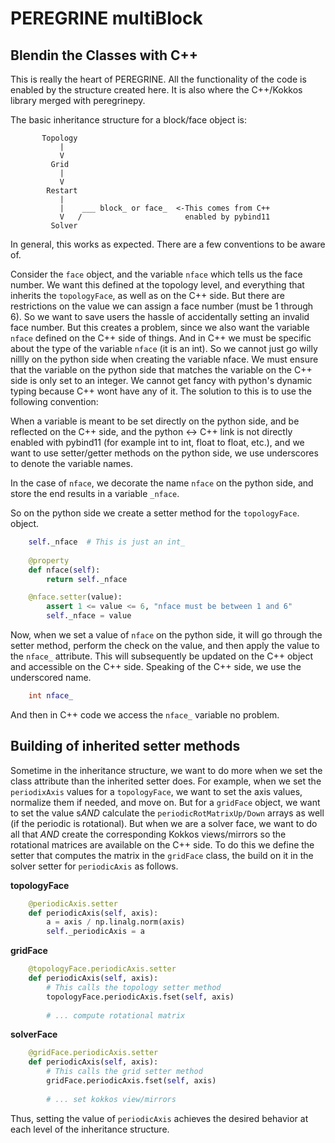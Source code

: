 # PEREGRINE multiBlock #

## Blendin the Classes with C++ ##

This is really the heart of PEREGRINE. All the functionality of the code is
enabled by the structure created here. It is also where the C++/Kokkos library
merged with peregrinepy. 

The basic inheritance structure for a block/face object is:


           Topology
               |
               V
             Grid
               |
               V
            Restart
               |
               |    ___ block_ or face_  <-This comes from C++ 
               V   /                       enabled by pybind11
             Solver
             

In general, this works as expected. There are a few conventions to be aware of.

Consider the ```face``` object, and the variable ```nface``` which tells us the
face number. We want this defined at the topology level, and everything that
inherits the ```topologyFace```, as well as on the C++ side. But there are
restrictions on the value we can assign a face number (must be 1 through 6). So
we want to save users the hassle of accidentally setting an invalid face
number. But this creates a problem, since we also want the variable ```nface```
defined on the C++ side of things. And in C++ we must be specific about the type
of the variable ```nface``` (it is an int). So we cannot just go willy nillly on
the python side when creating the variable nface. We must ensure that the
variable on the python side that matches the variable on the C++ side is only
set to an integer. We cannot get fancy with python's dynamic typing because C++
wont have any of it. The solution to this is to use the following convention:

When a variable is meant to be set directly on the python side, and be reflected
on the C++ side, and the python <-> C++ link is not directly enabled with
pybind11 (for example int to int, float to float, etc.), and we want to use
setter/getter methods on the python side, we use underscores to denote the
variable names.

In the case of ```nface```, we decorate the name ```nface``` on the python side,
and store the end results in a variable ```_nface```.


So on the python side we create a setter method for the ```topologyFace```.
object.

``` python
    self._nface  # This is just an int_
    
    @property
    def nface(self):
        return self._nface

    @nface.setter(value):
        assert 1 <= value <= 6, "nface must be between 1 and 6"
        self._nface = value
```
        
Now, when we set a value of ```nface``` on the python side, it will go through
the setter method, perform the check on the value, and then apply the value to
the ```nface_``` attribute. This will subsequently be updated on the C++ object
and accessible on the C++ side. Speaking of the C++ side, we use the underscored name.

``` c++
    int nface_
```

And then in C++ code we access the ```nface_``` variable no problem.

## Building of inherited setter methods ##

Sometime in the inheritance structure, we want to do more when we set the
class attribute than the inherited setter does. For example, when we set the
```periodixAxis``` values for a ```topologyFace```, we want to set the axis
values, normalize them if needed, and move on. But for a ```gridFace``` object,
we want to set the value s*AND*  calculate the ```periodicRotMatrixUp/Down```
arrays as well (if the periodic is rotational). But when we are a solver face,
we want to do all that *AND* create the corresponding Kokkos views/mirrors so
the rotational matrices are available on the C++ side. To do this we define the
setter that computes the matrix in the ```gridFace``` class, the build on it in
the solver setter for  ```periodicAxis``` as follows.

**topologyFace**

``` python
    @periodicAxis.setter
    def periodicAxis(self, axis):
        a = axis / np.linalg.norm(axis)
        self._periodicAxis = a
```

**gridFace**
``` python
    @topologyFace.periodicAxis.setter
    def periodicAxis(self, axis):
        # This calls the topology setter method
        topologyFace.periodicAxis.fset(self, axis) 
        
        # ... compute rotational matrix
```

**solverFace**
``` python
    @gridFace.periodicAxis.setter
    def periodicAxis(self, axis):
        # This calls the grid setter method
        gridFace.periodicAxis.fset(self, axis) 
        
        # ... set kokkos view/mirrors
```

Thus, setting the value of ```periodicAxis``` achieves the desired behavior at
each level of the inheritance structure.
